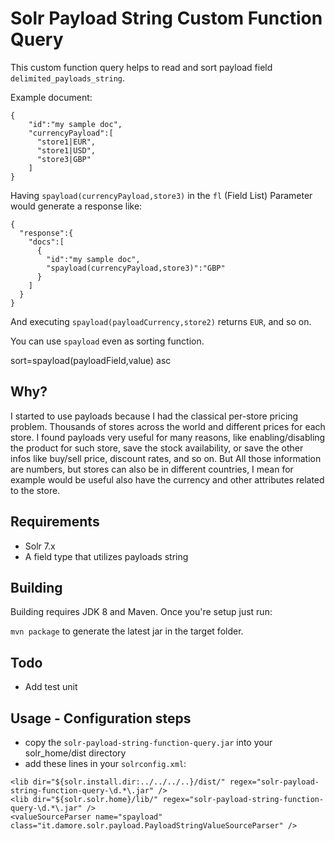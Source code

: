 # Solr Payload String Custom Function Query

This custom function query helps to read and sort payload field `delimited_payloads_string`.

Example document:

```
{
    "id":"my sample doc",
    "currencyPayload":[
      "store1|EUR",
      "store1|USD",
      "store3|GBP"
    ]
}
```

Having `spayload(currencyPayload,store3)` in the `fl` (Field List) Parameter would generate a response like:

```
{
  "response":{
    "docs":[
      {
        "id":"my sample doc",
        "spayload(currencyPayload,store3)":"GBP"
      }
    ]
  }
}     
```

And executing `spayload(payloadCurrency,store2)` returns `EUR`, and so on.

You can use `spayload` even as sorting function.

   sort=spayload(payloadField,value) asc

## Why?

I started to use payloads because I had the classical per-store pricing problem.
Thousands of stores across the world and different prices for each store.
I found payloads very useful for many reasons, like enabling/disabling the product for such store, save the stock availability, or save the other infos like buy/sell price, discount rates, and so on. 
But All those information are numbers, but stores can also be in different countries, I mean for example would be useful also have the currency and other attributes related to the store.

## Requirements
- Solr 7.x
- A field type that utilizes payloads string

## Building
Building requires JDK 8 and Maven.  Once you're setup just run:

`mvn package` to generate the latest jar in the target folder.

## Todo
- Add test unit

## Usage - Configuration steps

- copy the `solr-payload-string-function-query.jar` into your solr_home/dist directory 
- add these lines in your `solrconfig.xml`:

```
<lib dir="${solr.install.dir:../../../..}/dist/" regex="solr-payload-string-function-query-\d.*\.jar" />
<lib dir="${solr.solr.home}/lib/" regex="solr-payload-string-function-query-\d.*\.jar" />
<valueSourceParser name="spayload" class="it.damore.solr.payload.PayloadStringValueSourceParser" />
```
